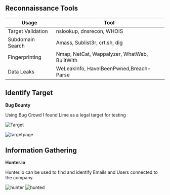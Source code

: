 **Reconnaissance Tools**
---
|Usage |Tool |
|-|-|
|Target Validation|nslookup, dnsrecon, WHOIS|
|Subdomain Search|Amass, Sublist3r, crt.sh, dig|
|Fingerprinting|Nmap, NetCat, Wappalyzer, WhatWeb, BuiltWith|
|Data Leaks|WeLeakInfo, HaveIBeenPwned,Breach-Parse|

**Identify Target**
--
**Bug Bounty**

Using Bug Crowd I found Lime as a legal target for testing

![Target](https://user-images.githubusercontent.com/66635295/167045040-d644645d-7aa2-48bd-903c-b0a870d7f379.png)

![targetpage](https://user-images.githubusercontent.com/66635295/167045095-292759a6-5b82-4f9e-ab9b-6da2c92594e8.png)


**Information Gathering**
--
**Hunter.io**

Hunter.io can be used to find and identify Emails and Users connected to the company. 

![hunter](https://user-images.githubusercontent.com/66635295/167033436-84a7e7e8-6a55-4c0e-a77b-50b5c5423ccf.png)
![hunted](https://user-images.githubusercontent.com/66635295/167045144-af87b8d8-0d1c-4e61-a031-c5329f3ec13e.png)
